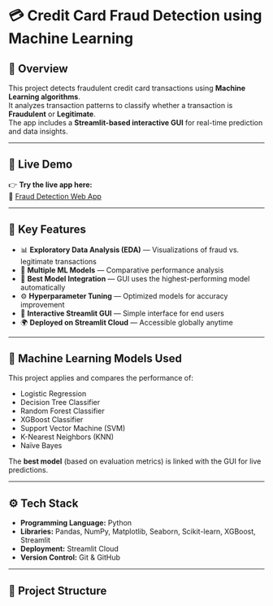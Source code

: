 # 💳 Credit Card Fraud Detection using Machine Learning  

## 🌟 Overview  
This project detects fraudulent credit card transactions using **Machine Learning algorithms**.  
It analyzes transaction patterns to classify whether a transaction is **Fraudulent** or **Legitimate**.  
The app includes a **Streamlit-based interactive GUI** for real-time prediction and data insights.

---

## 🚀 Live Demo  
👉 **Try the live app here:**  
🔗 [Fraud Detection Web App](https://frauddetectionapp-121.streamlit.app/)

---

## 🧠 Key Features  
- 📊 **Exploratory Data Analysis (EDA)** — Visualizations of fraud vs. legitimate transactions  
- 🤖 **Multiple ML Models** — Comparative performance analysis  
- 🎯 **Best Model Integration** — GUI uses the highest-performing model automatically  
- ⚙️ **Hyperparameter Tuning** — Optimized models for accuracy improvement  
- 🧩 **Interactive Streamlit GUI** — Simple interface for end users  
- 🌍 **Deployed on Streamlit Cloud** — Accessible globally anytime  

---

## 🧩 Machine Learning Models Used  
This project applies and compares the performance of:  
- Logistic Regression  
- Decision Tree Classifier  
- Random Forest Classifier  
- XGBoost Classifier  
- Support Vector Machine (SVM)  
- K-Nearest Neighbors (KNN)  
- Naïve Bayes  

The **best model** (based on evaluation metrics) is linked with the GUI for live predictions.

---

## ⚙️ Tech Stack  
- **Programming Language:** Python  
- **Libraries:** Pandas, NumPy, Matplotlib, Seaborn, Scikit-learn, XGBoost, Streamlit  
- **Deployment:** Streamlit Cloud  
- **Version Control:** Git & GitHub  

---

## 📁 Project Structure  
